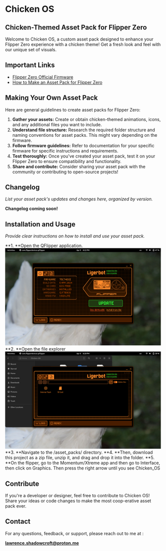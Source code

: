 # Chicken OS

## Chicken-Themed Asset Pack for Flipper Zero

<p>Welcome to Chicken OS, a custom asset pack designed to enhance your Flipper Zero experience with a chicken theme! Get a fresh look and feel with our unique set of visuals.</p>

## Important Links

* [Flipper Zero Official Firmware](https://flipperzero.one/update)
* [How to Make an Asset Pack for Flipper Zero](https://www.youtube.com/watch?v=J8gfCZi2vyc)

## Making Your Own Asset Pack

Here are general guidelines to create asset packs for Flipper Zero:

1. **Gather your assets:** Create or obtain chicken-themed animations, icons, and any additional files you want to include.
2. **Understand file structure:** Research the required folder structure and naming conventions for asset packs. This might vary depending on the firmware.
3. **Follow firmware guidelines:** Refer to documentation for your specific firmware for specific instructions and requirements.
4. **Test thoroughly:** Once you've created your asset pack, test it on your Flipper Zero to ensure compatibility and functionality.
5. **Share and contribute:** Consider sharing your asset pack with the community or contributing to open-source projects!

## Changelog

*List your asset pack's updates and changes here, organized by version.*

**Changelog coming soon!**

## Installation and Usage

*Provide clear instructions on how to install and use your asset pack.*

**1. **Open the QFlipper application.![Qflipper](qflipper.png)
**2. **Open the file explorer![QFlipper file explorer](file.png)
**3. **Navigate to the /asset_packs/ directory.
**4. **Then, download this project as a zip file, unzip it, and drag and
drop it into the folder.
**5. **On the flipper, go to the Momentum/Xtreme app and then go to Interface,
then click on Graphics. Then press the right arrow until you see Chicken_OS

## Contribute

If you're a developer or designer, feel free to contribute to Chicken OS! Share your ideas or code changes to make the most coop-erative asset pack ever.

## Contact

For any questions, feedback, or support, please reach out to me at :

**lawrence.shadowcroft@proton.me**
